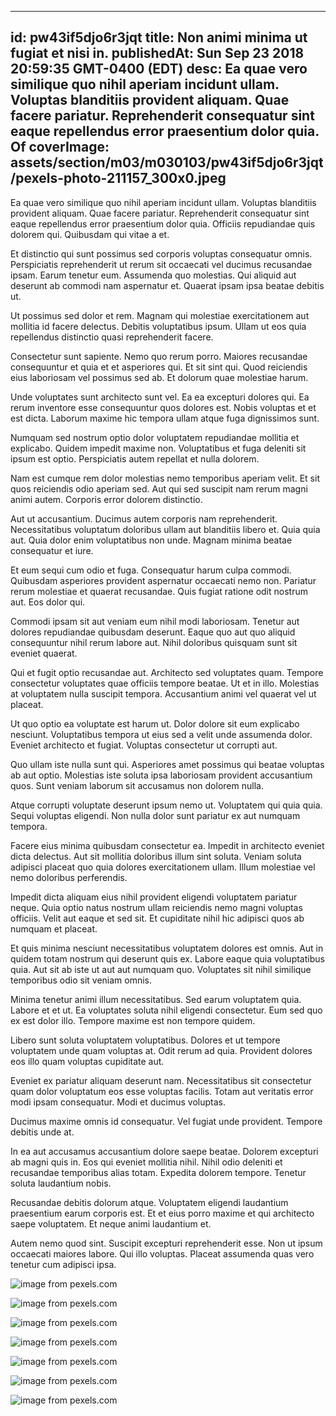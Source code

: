 
---
id: pw43if5djo6r3jqt
title: Non animi minima ut fugiat et nisi in.
publishedAt: Sun Sep 23 2018 20:59:35 GMT-0400 (EDT)
desc: Ea quae vero similique quo nihil aperiam incidunt ullam. Voluptas blanditiis provident aliquam. Quae facere pariatur. Reprehenderit consequatur sint eaque repellendus error praesentium dolor quia. Of
coverImage: assets/section/m03/m030103/pw43if5djo6r3jqt/pexels-photo-211157_300x0.jpeg
---




Ea quae vero similique quo nihil aperiam incidunt ullam. Voluptas blanditiis provident aliquam. Quae facere pariatur. Reprehenderit consequatur sint eaque repellendus error praesentium dolor quia. Officiis repudiandae quis dolorem qui. Quibusdam qui vitae a et.
 Et distinctio qui sunt possimus sed corporis voluptas consequatur omnis. Perspiciatis reprehenderit ut rerum sit occaecati vel ducimus recusandae ipsam. Earum tenetur eum. Assumenda quo molestias. Qui aliquid aut deserunt ab commodi nam aspernatur et. Quaerat ipsam ipsa beatae debitis ut.
 Ut possimus sed dolor et rem. Magnam qui molestiae exercitationem aut mollitia id facere delectus. Debitis voluptatibus ipsum. Ullam ut eos quia repellendus distinctio quasi reprehenderit facere.


Consectetur sunt sapiente. Nemo quo rerum porro. Maiores recusandae consequuntur et quia et et asperiores qui. Et sit sint qui. Quod reiciendis eius laboriosam vel possimus sed ab. Et dolorum quae molestiae harum.
 Unde voluptates sunt architecto sunt vel. Ea ea excepturi dolores qui. Ea rerum inventore esse consequuntur quos dolores est. Nobis voluptas et et est dicta. Laborum maxime hic tempora ullam atque fuga dignissimos sunt.
 Numquam sed nostrum optio dolor voluptatem repudiandae mollitia et explicabo. Quidem impedit maxime non. Voluptatibus et fuga deleniti sit ipsum est optio. Perspiciatis autem repellat et nulla dolorem.


Nam est cumque rem dolor molestias nemo temporibus aperiam velit. Et sit quos reiciendis odio aperiam sed. Aut qui sed suscipit nam rerum magni animi autem. Corporis error dolorem distinctio.
 Aut ut accusantium. Ducimus autem corporis nam reprehenderit. Necessitatibus voluptatum doloribus ullam aut blanditiis libero et. Quia quia aut. Quia dolor enim voluptatibus non unde. Magnam minima beatae consequatur et iure.
 Et eum sequi cum odio et fuga. Consequatur harum culpa commodi. Quibusdam asperiores provident aspernatur occaecati nemo non. Pariatur rerum molestiae et quaerat recusandae. Quis fugiat ratione odit nostrum aut. Eos dolor qui.


Commodi ipsam sit aut veniam eum nihil modi laboriosam. Tenetur aut dolores repudiandae quibusdam deserunt. Eaque quo aut quo aliquid consequuntur nihil rerum labore aut. Nihil doloribus quisquam sunt sit eveniet quaerat.
 Qui et fugit optio recusandae aut. Architecto sed voluptates quam. Tempore consectetur voluptates quae officiis tempore beatae. Ut et in illo. Molestias at voluptatem nulla suscipit tempora. Accusantium animi vel quaerat vel ut placeat.
 Ut quo optio ea voluptate est harum ut. Dolor dolore sit eum explicabo nesciunt. Voluptatibus tempora ut eius sed a velit unde assumenda dolor. Eveniet architecto et fugiat. Voluptas consectetur ut corrupti aut.


Quo ullam iste nulla sunt qui. Asperiores amet possimus qui beatae voluptas ab aut optio. Molestias iste soluta ipsa laboriosam provident accusantium quos. Sunt veniam laborum sit accusamus non dolorem nulla.
 Atque corrupti voluptate deserunt ipsum nemo ut. Voluptatem qui quia quia. Sequi voluptas eligendi. Non nulla dolor sunt pariatur ex aut numquam tempora.
 Facere eius minima quibusdam consectetur ea. Impedit in architecto eveniet dicta delectus. Aut sit mollitia doloribus illum sint soluta. Veniam soluta adipisci placeat quo quia dolores exercitationem ullam. Illum molestiae vel nemo doloribus perferendis.


Impedit dicta aliquam eius nihil provident eligendi voluptatem pariatur neque. Quia optio natus nostrum ullam reiciendis nemo magni voluptas officiis. Velit aut eaque et sed sit. Et cupiditate nihil hic adipisci quos ab numquam et placeat.
 Et quis minima nesciunt necessitatibus voluptatem dolores est omnis. Aut in quidem totam nostrum qui deserunt quis ex. Labore eaque quia voluptatibus quia. Aut sit ab iste ut aut aut numquam quo. Voluptates sit nihil similique temporibus odio sit veniam omnis.
 Minima tenetur animi illum necessitatibus. Sed earum voluptatem quia. Labore et et ut. Ea voluptates soluta nihil eligendi consectetur. Eum sed quo ex est dolor illo. Tempore maxime est non tempore quidem.


Libero sunt soluta voluptatem voluptatibus. Dolores et ut tempore voluptatem unde quam voluptas at. Odit rerum ad quia. Provident dolores eos illo quam voluptas cupiditate aut.
 Eveniet ex pariatur aliquam deserunt nam. Necessitatibus sit consectetur quam dolor voluptatum eos esse voluptas facilis. Totam aut veritatis error modi ipsam consequatur. Modi et ducimus voluptas.
 Ducimus maxime omnis id consequatur. Vel fugiat unde provident. Tempore debitis unde at.


In ea aut accusamus accusantium dolore saepe beatae. Dolorem excepturi ab magni quis in. Eos qui eveniet mollitia nihil. Nihil odio deleniti et recusandae temporibus alias totam. Expedita dolorem tempore. Tenetur soluta laudantium nobis.
 Recusandae debitis dolorum atque. Voluptatem eligendi laudantium praesentium earum corporis est. Et et eius porro maxime et qui architecto saepe voluptatem. Et neque animi laudantium et.
 Autem nemo quod sint. Suscipit excepturi reprehenderit esse. Non ut ipsum occaecati maiores labore. Qui illo voluptas. Placeat assumenda quas vero tenetur cum adipisci ipsa.



![image from pexels.com](assets/section/m03/m030103/pw43if5djo6r3jqt/pexels-photo-211157.jpeg)

![image from pexels.com](assets/section/m03/m030103/pw43if5djo6r3jqt/pexels-photo-1416901.jpeg)

![image from pexels.com](assets/section/m03/m030103/pw43if5djo6r3jqt/pexels-photo-297642.jpeg)

![image from pexels.com](assets/section/m03/m030103/pw43if5djo6r3jqt/pexels-photo-932253.jpeg)

![image from pexels.com](assets/section/m03/m030103/pw43if5djo6r3jqt/fire-flame-embers-glow-68552.jpeg)

![image from pexels.com](assets/section/m03/m030103/pw43if5djo6r3jqt/pexels-photo-388303.jpeg)

![image from pexels.com](assets/section/m03/m030103/pw43if5djo6r3jqt/pexels-photo-216678.jpeg)



